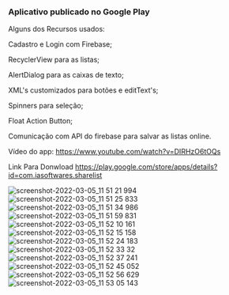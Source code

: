 ### Aplicativo publicado no Google Play




Alguns dos Recursos usados:

Cadastro e Login com Firebase;

RecyclerView para as listas;

AlertDialog para as caixas de texto;

XML's customizados para botões e editText's;

Spinners para seleção;

Float Action Button;

Comunicação com API do firebase para salvar as listas online.



Vídeo do app:
https://www.youtube.com/watch?v=DIRHzO6tOQs

Link Para Donwload
https://play.google.com/store/apps/details?id=com.iasoftwares.sharelist


![screenshot-2022-03-05_11 51 21 994](https://user-images.githubusercontent.com/47503233/156888608-617031a2-1eb7-4d2b-b3fb-ef5c2750ef4e.png)
![screenshot-2022-03-05_11 51 25 833](https://user-images.githubusercontent.com/47503233/156888609-50946081-7fc6-4280-b42d-2f1729e4c447.png)
![screenshot-2022-03-05_11 51 34 986](https://user-images.githubusercontent.com/47503233/156888611-b00c53ab-beae-4c3b-b9ab-e60e132aa198.png)
![screenshot-2022-03-05_11 51 59 831](https://user-images.githubusercontent.com/47503233/156888612-848cce31-d254-40e1-b195-aa167055ac2b.png)
![screenshot-2022-03-05_11 52 10 161](https://user-images.githubusercontent.com/47503233/156888613-ea936791-e801-4d8b-9890-de9985e0188b.png)
![screenshot-2022-03-05_11 52 15 158](https://user-images.githubusercontent.com/47503233/156888614-b53086bd-63d4-4518-a1fe-b9534b6a5be8.png)
![screenshot-2022-03-05_11 52 24 183](https://user-images.githubusercontent.com/47503233/156888615-f3f0835f-c7f4-4073-a8ed-82ba6102848b.png)
![screenshot-2022-03-05_11 52 33 32](https://user-images.githubusercontent.com/47503233/156888616-e6c496e6-f397-47c5-b91d-311f21a03477.png)
![screenshot-2022-03-05_11 52 37 241](https://user-images.githubusercontent.com/47503233/156888617-2ae84822-4fde-48e0-8873-a3e44b39add7.png)
![screenshot-2022-03-05_11 52 45 052](https://user-images.githubusercontent.com/47503233/156888618-399bf38e-0b84-4be8-af67-9f4050102258.png)
![screenshot-2022-03-05_11 52 56 629](https://user-images.githubusercontent.com/47503233/156888619-96aef6bc-3d93-46a2-8504-adad6c3c875c.png)
![screenshot-2022-03-05_11 53 05 143](https://user-images.githubusercontent.com/47503233/156888620-6085a002-1201-40ae-8ef3-805b3242853c.png)
